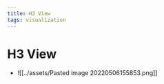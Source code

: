 ```yaml
---
title: H3 View
tags: visualization
---
```


# H3 View
- ![[../assets/Pasted image 20220506155853.png]]












































